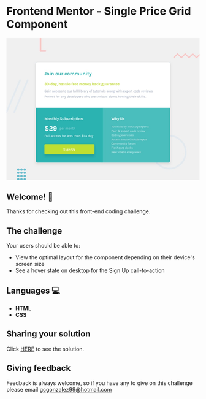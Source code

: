 # Frontend Mentor - Single Price Grid Component

![Design preview for the Single Price Grid Component coding challenge](./design/desktop-preview.jpg)

## Welcome! 👋

Thanks for checking out this front-end coding challenge.

## The challenge

Your users should be able to:

- View the optimal layout for the component depending on their device's screen size
- See a hover state on desktop for the Sign Up call-to-action

## Languages :computer: 

- **HTML** 
- **CSS**

## Sharing your solution

Click [HERE](https://single-price-grid-component-five-olive.vercel.app) to see the solution.

## Giving feedback

Feedback is always welcome, so if you have any to give on this challenge please email gcgonzalez99@hotmail.com
